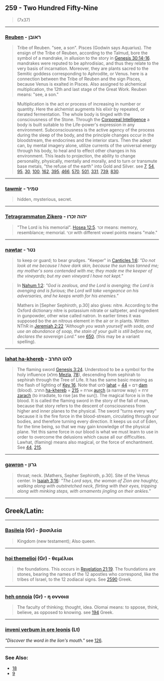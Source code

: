 ## 259 - Two Hundred Fifty-Nine
> (7x37)

---

### [Reuben](/keys/RAVBN) - ראובן
> Tribe of Reuben. "see, a son". Pisces (Godwin says Aquarius). The ensign of the Tribe of Reuben, according to the Talmud, bore the symbol of a mandrake, in allusion to the story in [Genesis 30:14-16](http://biblehub.com/genesis/30-14.htm). mandrakes were reputed to be aphrodisiac, and thus they relate to the very basis of incarnation. Moreover, they are plants sacred to the Semitic goddess corresponding to Aphrodite, or Venus. here is a connection between the Tribe of Reuben and the sign Pisces, because Venus is exalted in Pisces. Also assigned to alchemical multiplication, the 12th and last stage of the Great Work. Reuben means: "see, a son."

> Multiplication is the act or process of increasing in number or quantity. Here the alchemist augments his elixir by repeated, or iterated fermentation. The whole body is tinged with the consciousness of the Stone. Through the [Corporeal Intelligence](29) a body is built suitable to the Life-power's expression in any environment. Subconsciousness is the active agency of the process during the sleep of the body, and the principle changes occur in the bloodstream, the endocrines and the interior stars. Then the adept can, by mental imagery alone, utilize currents of the universal energy through his body, to heal and to effect other changes in his environment. This leads to projection, the ability to change personality, physically, mentally and morally, and to turn or transmute base metals, "the refuse of the earth" into Gold and Silver. see [7](7), [54](54), [95](95), [30](30), [100](100), [162](162), [395](395), [466](466), [570](570), [501](501), [331](331), [739](739), [830](830).

---

### [tawmir](/keys/TMIR) - טמיר
> hidden, mysterious, secret.

---

### [Tetragrammaton Zikero](/keys/IHVH.ZKRV) - יהוה זכרו
> "The Lord is his memorial". [Hosea 12:5](http://biblehub.com/hosea/12-5.htm). זכר means: memory, resemblance; memorial. זכר with different vowel points means "male."

---

### [nawtar](/keys/NTR) - נטר
> to keep or guard; to bear grudges. "Keeper" in [Canticles 1:6](http://biblehub.com/songs/1-6.htm): *"Do not look at me because I have dark skin, because the sun has tanned me; my mother's sons contended with me; they made me the keeper of the vineyards; but my own vineyard I have not kept."*

> In [Nahum 1:2](http://biblehub.com/nahum/1-2.htm): *"God is zealous, and the Lord is avenging; the Lord is avenging and is furious; the Lord will take vengeance on his adversaries, and he keeps wrath for his enemies."*

> Mathers in [Sepher Sephiroth, p.30] also gives: nitre. According to the Oxford dictionary nitre is potassium nitrate or saltpeter, and ingredient in gunpowder, other wise called natron. In earlier times it was supposed bo the an nitrous element in the air or in plants. Written NThR in [Jeremiah 2:22](http://biblehub.com/jeremiah/2-22.htm) *"Although you wash yourself with soda, and use an abundance of soap, the stain of your guilt is still before me, declares the sovereign Lord."* see [650](650). (this may be a variant spelling).

---

### [lahat ha-khereb](/keys/LHT.HChRB) - להט החרב
> The flaming sword [Genesis 3:24](http://biblehub.com/genesis/3-24.htm). Understood to be a symbol for the holy influence (מזלא [Mezla](/MZLA), [78](78)), descending from sephirah to sephirah through the Tree of Life. It has the same basic meaning as the flash of lighting of [Key 16](16). Note that להט [lahat](/keys/LHT) = [44](44) = דם [dam](/keys/DM) (blood). החרב [ha-khereb](/keys/HChRB) = [215](215) = אורח [aurch](/keys/AVRCh) (a narrow way) = זרח [zarach](/keys/ZRCh) (to irradiate, to rise [as the sun]). The magical force is in the blood. It is called the flaming sword in the story of the fall of man, because that story refers to the descent of consciousness from higher and inner planes to the physical. The sword "turns every way" because it is the fire force in the blood-stream, circulating through our bodies, and therefore turning every direction. It keeps us out of Eden, for the time being, so that we may gain knowledge of the physical plane. Yet this same force in our blood is what we must learn to use in order to overcome the delusions which cause all our difficulties. Lawhat, (flaming) means also magical, or the force of enchantment. See [44](44), [215](215).

---

### [gawron](/keys/GRVN) - גרון
> throat; neck. [Mathers, Sepher Sephiroth, p.30]. Site of the Venus center. In [Isaiah 3:16](http://biblehub.com/isaiah/3-16.htm): *"The Lord says, the woman of Zion are haughty, walking along with outstretched neck, flirting with their eyes, tripping along with minking steps, with ornaments jingling on their ankles."*

---

## Greek/Latin:

---

### [Basileia](/greek?word=basileia) (Gr) - βασιλεία
> Kingdom (new testament); Also queen.

---

### [hoi themelioi](/greek?word=oi+themelioi) (Gr) - θεμέλιοι
> the foundations. This occurs in [Revelation 21:19](http://biblehub.com/revelation/21-19.htm). The foundations are stones, bearing the names of the 12 apostles who correspond, like the tribes of Israel, to the 12 zodiacal signs. See [2590](2590) Greek.

---

### [heh onnoia](/greek?word=h+onnoia) (Gr) - η οννοια
> The faculty of thinking; thought, idea. Olomai means: to sppose, think, believe, as opposed to knowing. see [194](194) Greek.

---

### [inveni verbum in ore leonis](/latin?word=inveni+verbum+in+ore+leonis) (Lt)
*"Discover the word in the lion's mouth."* see [126](126).

---

### See Also:

- [18](18)
- [9](9)